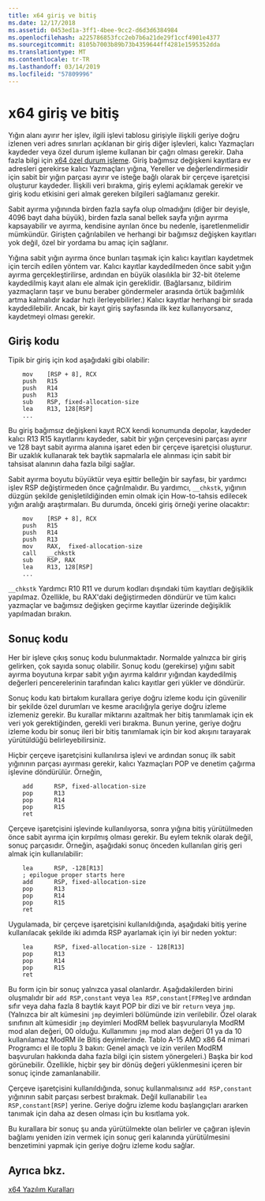 ```yaml
---
title: x64 giriş ve bitiş
ms.date: 12/17/2018
ms.assetid: 0453ed1a-3ff1-4bee-9cc2-d6d3d6384984
ms.openlocfilehash: a225786853fcc2eb7b6a21de29f1ccf4901e4377
ms.sourcegitcommit: 8105b7003b89b73b4359644ff4281e1595352dda
ms.translationtype: MT
ms.contentlocale: tr-TR
ms.lasthandoff: 03/14/2019
ms.locfileid: "57809996"
---
```

# <a name="x64-prolog-and-epilog"></a>x64 giriş ve bitiş

Yığın alanı ayırır her işlev, ilgili işlevi tablosu girişiyle ilişkili geriye doğru izlenen veri adres sınırları açıklanan bir giriş diğer işlevleri, kalıcı Yazmaçları kaydeder veya özel durum işleme kullanan bir çağrı olması gerekir. Daha fazla bilgi için [x64 özel durum işleme](../build/exception-handling-x64.md). Giriş bağımsız değişkeni kayıtlara ev adresleri gerekirse kalıcı Yazmaçları yığına, Yereller ve değerlendirmesidir için sabit bir yığın parçası ayırır ve isteğe bağlı olarak bir çerçeve işaretçisi oluşturur kaydeder. İlişkili veri bırakma, giriş eylemi açıklamak gerekir ve giriş kodu etkisini geri almak gereken bilgileri sağlamanız gerekir.

Sabit ayırma yığınında birden fazla sayfa olup olmadığını (diğer bir deyişle, 4096 bayt daha büyük), birden fazla sanal bellek sayfa yığın ayırma kapsayabilir ve ayırma, kendisine ayrılan önce bu nedenle, işaretlenmelidir mümkündür. Girişten çağrılabilen ve herhangi bir bağımsız değişken kayıtları yok değil, özel bir yordama bu amaç için sağlanır.

Yığına sabit yığın ayırma önce bunları taşımak için kalıcı kayıtları kaydetmek için tercih edilen yöntem var. Kalıcı kayıtlar kaydedilmeden önce sabit yığın ayırma gerçekleştirilirse, ardından en büyük olasılıkla bir 32-bit öteleme kaydedilmiş kayıt alanı ele almak için gereklidir. (Bağlarsanız, bildirim yazmaçların taşır ve bunu beraber göndermeler arasında örtük bağımlılık artma kalmalıdır kadar hızlı ilerleyebilirler.) Kalıcı kayıtlar herhangi bir sırada kaydedilebilir. Ancak, bir kayıt giriş sayfasında ilk kez kullanıyorsanız, kaydetmeyi olması gerekir.

## <a name="prolog-code"></a>Giriş kodu

Tipik bir giriş için kod aşağıdaki gibi olabilir:

```MASM
    mov    [RSP + 8], RCX
    push   R15
    push   R14
    push   R13
    sub    RSP, fixed-allocation-size
    lea    R13, 128[RSP]
    ...
```

Bu giriş bağımsız değişkeni kayıt RCX kendi konumunda depolar, kaydeder kalıcı R13 R15 kayıtlarını kaydeder, sabit bir yığın çerçevesini parçası ayırır ve 128 bayt sabit ayırma alanına işaret eden bir çerçeve işaretçisi oluşturur. Bir uzaklık kullanarak tek baytlık sapmalarla ele alınması için sabit bir tahsisat alanının daha fazla bilgi sağlar.

Sabit ayırma boyutu büyüktür veya eşittir belleğin bir sayfası, bir yardımcı işlev RSP değiştirmeden önce çağrılmalıdır. Bu yardımcı, `__chkstk`, yığının düzgün şekilde genişletildiğinden emin olmak için How-to-tahsis edilecek yığın aralığı araştırmaları. Bu durumda, önceki giriş örneği yerine olacaktır:

```MASM
    mov    [RSP + 8], RCX
    push   R15
    push   R14
    push   R13
    mov    RAX,  fixed-allocation-size
    call   __chkstk
    sub    RSP, RAX
    lea    R13, 128[RSP]
    ...
```

`__chkstk` Yardımcı R10 R11 ve durum kodları dışındaki tüm kayıtları değişiklik yapılmaz. Özellikle, bu RAX'daki değiştirmeden döndürür ve tüm kalıcı yazmaçlar ve bağımsız değişken geçirme kayıtlar üzerinde değişiklik yapılmadan bırakın.

## <a name="epilog-code"></a>Sonuç kodu

Her bir işleve çıkış sonuç kodu bulunmaktadır. Normalde yalnızca bir giriş gelirken, çok sayıda sonuç olabilir. Sonuç kodu (gerekirse) yığını sabit ayırma boyutuna kırpar sabit yığın ayırma kaldırır yığından kaydedilmiş değerleri pencerelerinin tarafından kalıcı kayıtlar geri yükler ve döndürür.

Sonuç kodu katı birtakım kurallara geriye doğru izleme kodu için güvenilir bir şekilde özel durumları ve kesme aracılığıyla geriye doğru izleme izlemeniz gerekir. Bu kurallar miktarını azaltmak her bitiş tanımlamak için ek veri yok gerektiğinden, gerekli veri bırakma. Bunun yerine, geriye doğru izleme kodu bir sonuç ileri bir bitiş tanımlamak için bir kod akışını tarayarak yürütüldüğü belirleyebilirsiniz.

Hiçbir çerçeve işaretçisini kullanılırsa işlevi ve ardından sonuç ilk sabit yığınının parçası ayırması gerekir, kalıcı Yazmaçları POP ve denetim çağırma işlevine döndürülür. Örneğin,

```MASM
    add      RSP, fixed-allocation-size
    pop      R13
    pop      R14
    pop      R15
    ret
```

Çerçeve işaretçisini işlevinde kullanılıyorsa, sonra yığına bitiş yürütülmeden önce sabit ayırma için kırpılmış olması gerekir. Bu eylem teknik olarak değil, sonuç parçasıdır. Örneğin, aşağıdaki sonuç önceden kullanılan giriş geri almak için kullanılabilir:

```MASM
    lea      RSP, -128[R13]
    ; epilogue proper starts here
    add      RSP, fixed-allocation-size
    pop      R13
    pop      R14
    pop      R15
    ret
```

Uygulamada, bir çerçeve işaretçisini kullanıldığında, aşağıdaki bitiş yerine kullanılacak şekilde iki adımda RSP ayarlamak için iyi bir neden yoktur:

```MASM
    lea      RSP, fixed-allocation-size - 128[R13]
    pop      R13
    pop      R14
    pop      R15
    ret
```

Bu form için bir sonuç yalnızca yasal olanlardır. Aşağıdakilerden birini oluşmalıdır bir `add RSP,constant` veya `lea RSP,constant[FPReg]`ve ardından sıfır veya daha fazla 8 baytlık kayıt POP bir dizi ve bir `return` veya `jmp`. (Yalnızca bir alt kümesini `jmp` deyimleri bölümünde izin verilebilir. Özel olarak sınıfının alt kümesidir `jmp` deyimleri ModRM bellek başvurularıyla ModRM mod alan değeri, 00 olduğu. Kullanımını `jmp` mod alan değeri 01 ya da 10 kullanılamaz ModRM ile Bitiş deyimlerinde. Tablo A-15 AMD x86 64 mimari Programcı el ile toplu 3 bakın: Genel amaçlı ve izin verilen ModRM başvuruları hakkında daha fazla bilgi için sistem yönergeleri.) Başka bir kod görünebilir. Özellikle, hiçbir şey bir dönüş değeri yüklenmesini içeren bir sonuç içinde zamanlanabilir.

Çerçeve işaretçisini kullanıldığında, sonuç kullanmalısınız `add RSP,constant` yığınının sabit parçası serbest bırakmak. Değil kullanabilir `lea RSP,constant[RSP]` yerine. Geriye doğru izleme kodu başlangıçları ararken tanımak için daha az desen olması için bu kısıtlama yok.

Bu kurallara bir sonuç şu anda yürütülmekte olan belirler ve çağıran işlevin bağlamı yeniden izin vermek için sonuç geri kalanında yürütülmesini benzetimini yapmak için geriye doğru izleme kodu sağlar.

## <a name="see-also"></a>Ayrıca bkz.

[x64 Yazılım Kuralları](x64-software-conventions.md)
